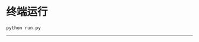 # 终端运行

```shell
python run.py
```
***********************************************************************************************************************************************************************************************************************************************************************************************************************************************************************************************************************************************************************************************************************************************************************************